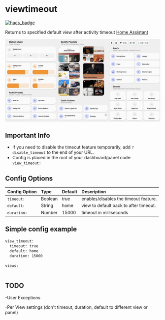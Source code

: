 # viewtimeout

[![hacs_badge](https://img.shields.io/badge/HACS-Custom-41BDF5.svg?style=for-the-badge)](https://github.com/hacs/integration)

Returns to specified default view after activity timeout [Home Assistant](https://www.home-assistant.io/)


![image](img1.gif)

## Important Info

* If you need to disable the timeout feature temporarily, add `?disable_timeout` to the end of your URL.
* Config is placed in the root of your dashboard/panel code: `view_timeout:`


  
## Config Options

| Config Option | Type | Default | Description |
|:---------------|:---------------|:---------------|:----------|
|`timeout:`| Boolean | true | enables/disables the timeout feature.
|`default:` | String | home | view to default back to after timeout.
|`duration:` | Number | 15000 | timeout in milliseconds


## Simple config example

```
view_timeout:
  timeout: true
  default: home
  duration: 15000
  
views:


```
## TODO

-User Exceptions 

-Per View settings (don't timeout, duration, default to different view or panel)


